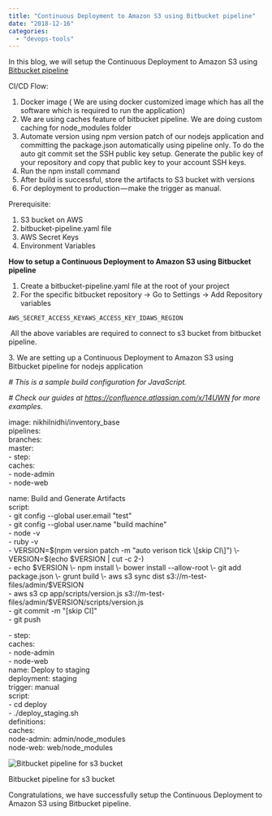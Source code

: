 ```yaml
---
title: "Continuous Deployment to Amazon S3 using Bitbucket pipeline"
date: "2018-12-16"
categories: 
  - "devops-tools"
---
```


In this blog, we will setup the Continuous Deployment to Amazon S3 using [Bitbucket pipeline](https://bitbucket.org/product/features/pipelines)

CI/CD Flow:

1. Docker image ( We are using docker customized image which has all the software which is required to run the application)
2. We are using caches feature of bitbucket pipeline. We are doing custom caching for node\_modules folder
3. Automate version using npm version patch of our nodejs application and committing the package.json automatically using pipeline only. To do the auto git commit set the SSH public key setup. Generate the public key of your repository and copy that public key to your account SSH keys.
4. Run the npm install command
5. After build is successful, store the artifacts to S3 bucket with versions
6. For deployment to production — make the trigger as manual.

Prerequisite:

1. S3 bucket on AWS
2. bitbucket-pipeline.yaml file
3. AWS Secret Keys
4. Environment Variables

**How to setup a Continuous Deployment to Amazon S3 using Bitbucket pipeline**

1. Create a bitbucket-pipeline.yaml file at the root of your project
2. For the specific bitbucket repository -> Go to Settings -> Add Repository variables

```
AWS_SECRET_ACCESS_KEYAWS_ACCESS_KEY_IDAWS_REGION
```

 All the above variables are required to connect to s3 bucket from bitbucket pipeline.

3\. We are setting up a Continuous Deployment to Amazon S3 using Bitbucket pipeline for nodejs application

_\# This is a sample build configuration for JavaScript._  
  
  
_\# Check our guides at https://confluence.atlassian.com/x/14UWN for more examples._  
  
  
image:  nikhilnidhi/inventory\_base  
pipelines:  
branches:  
master:  
\- step:  
caches:  
\- node-admin  
\- node-web  
  
  
name: Build and Generate Artifacts  
script:  
\- git config --global user.email "test"  
\- git config --global user.name "build machine"  
\- node -v  
\- ruby -v  
\- VERSION=$(npm version patch  -m "auto verison tick \[skip CI\]")  
\- VERSION=$(echo $VERSION | cut -c 2-)  
\- echo $VERSION  
\- npm install  
\- bower install --allow-root  
\- git add package.json  
\- grunt build  
\- aws s3 sync dist s3://m-test-files/admin/$VERSION  
\- aws s3 cp app/scripts/version.js s3://m-test-files/admin/$VERSION/scripts/version.js  
\- git commit -m "\[skip CI\]"  
\- git push  
  
  
\- step:  
caches:  
\- node-admin  
\- node-web  
name: Deploy to staging  
deployment: staging  
trigger: manual  
script:  
\- cd deploy  
\- ./deploy\_staging.sh  
definitions:       
 caches:            
node-admin: admin/node\_modules            
node-web: web/node\_modules  
  

![Bitbucket pipeline for s3 bucket](https://cdn-images-1.medium.com/max/800/1*R5xgDVq6zgssN5vcxGXxDg.png)

Bitbucket pipeline for s3 bucket

Congratulations, we have successfully setup the Continuous Deployment to Amazon S3 using Bitbucket pipeline.
